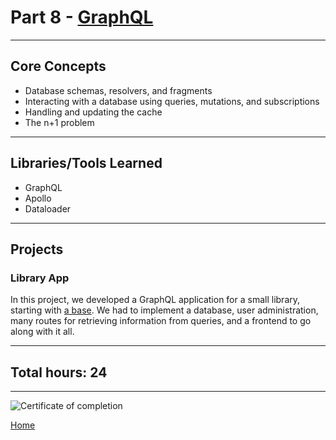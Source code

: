 # Part 8 - [GraphQL](https://fullstackopen.com/en/part8/)

---

## Core Concepts

- Database schemas, resolvers, and fragments
- Interacting with a database using queries, mutations, and subscriptions
- Handling and updating the cache
- The n+1 problem

---

## Libraries/Tools Learned

- GraphQL
- Apollo
- Dataloader

---

## Projects

### Library App

In this project, we developed a GraphQL application for a small library, starting with [a base](https://github.com/fullstack-hy2020/misc/blob/master/library-backend.js). We had to implement a database, user administration, many routes for retrieving information from queries, and a frontend to go along with it all.

---

## Total hours: 24

---

![Certificate of completion](https://imgur.com/Qe79qL6.png)

[Home](https://github.com/jcmsmith/Full-Stack-open)
